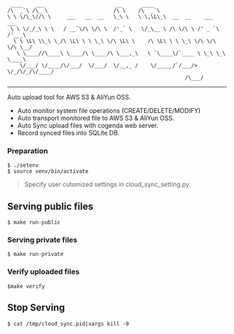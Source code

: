      ____    ___                       __      ____                              
    /\  _`\ /\_ \                     /\ \    /\  _`\                            
    \ \ \/\_\//\ \     ___   __  __   \_\ \   \ \,\L\_\  __  __    ___     ___   
     \ \ \/_/_\ \ \   / __`\/\ \/\ \  /'_` \   \/_\__ \ /\ \/\ \ /' _ `\  /'___\ 
      \ \ \L\ \\_\ \_/\ \L\ \ \ \_\ \/\ \L\ \    /\ \L\ \ \ \_\ \/\ \/\ \/\ \__/ 
       \ \____//\____\ \____/\ \____/\ \___,_\   \ `\____\/`____ \ \_\ \_\ \____\
        \/___/ \/____/\/___/  \/___/  \/__,_ /    \/_____/`/___/> \/_/\/_/\/____/
                                                             /\___/              

-----

Auto upload tool for AWS S3 & AliYun OSS.

- Auto monitor system file operations (CREATE/DELETE/MODIFY)
- Auto transport monitored file to AWS S3 & AliYun OSS.
- Auto Sync upload files with cogenda web server.
- Record synced files into SQLite DB.

### Preparation

    $ ./setenv
    $ source venv/bin/activate

> Specify user cutomized settings in cloud_sync_setting.py.

## Serving public files

    $ make run-public

### Serving private files

    $ make run-private

### Verify uploaded files

    $make verify

## Stop Serving

    $ cat /tmp/cloud_sync.pid|xargs kill -9
